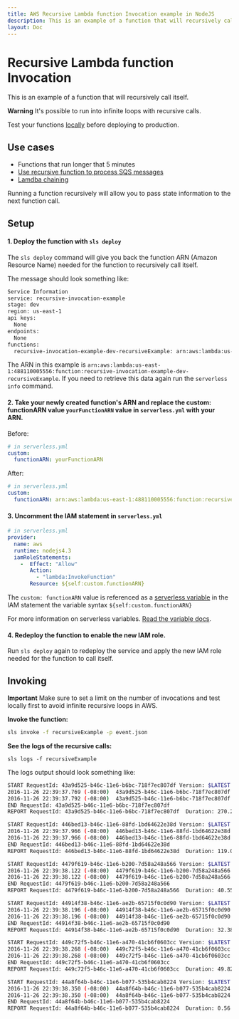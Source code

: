 ```yaml
---
title: AWS Recursive Lambda function Invocation example in NodeJS
description: This is an example of a function that will recursively call itself.
layout: Doc
---
```

# Recursive Lambda function Invocation

This is an example of a function that will recursively call itself.

**Warning** It's possible to run into infinite loops with recursive calls.

Test your functions [locally](https://serverless.com/framework/docs/providers/aws/cli-reference/invoke#invoke-local) before deploying to production.

## Use cases

- Functions that run longer that 5 minutes
- [Use recursive function to process SQS messages](http://theburningmonk.com/2016/04/aws-lambda-use-recursive-function-to-process-sqs-messages-part-1/)
- [Lamdba chaining](https://github.com/pmuens/serverless-lambda-chaining)

Running a function recursively will allow you to pass state information to the next function call.

## Setup

#### 1. Deploy the function with `sls deploy`

The `sls deploy` command will give you back the function ARN (Amazon Resource Name) needed for the function to recursively call itself.

The message should look something like:

```bash
Service Information
service: recursive-invocation-example
stage: dev
region: us-east-1
api keys:
  None
endpoints:
  None
functions:
  recursive-invocation-example-dev-recursiveExample: arn:aws:lambda:us-east-1:488110005556:function:recursive-invocation-example-dev-recursiveExample
```

The ARN in this example is `arn:aws:lambda:us-east-1:488110005556:function:recursive-invocation-example-dev-recursiveExample`. If you need to retrieve this data again run the `serverless info` command.

#### 2. Take your newly created function's ARN and replace the custom: functionARN value `yourFunctionARN` value in `serverless.yml` with your ARN.

Before:
```yml
# in serverless.yml
custom:
  functionARN: yourFunctionARN
```

After:
```yml
# in serverless.yml
custom:
  functionARN: arn:aws:lambda:us-east-1:488110005556:function:recursive-invocation-example-dev-recursiveExample
```

#### 3. Uncomment the IAM statement in `serverless.yml`

```yml
# in serverless.yml
provider:
  name: aws
  runtime: nodejs4.3
  iamRoleStatements:
    -  Effect: "Allow"
       Action:
         - "lambda:InvokeFunction"
       Resource: ${self:custom.functionARN}
```

The `custom: functionARN` value is referenced as a [serverless variable](https://serverless.com/framework/docs/providers/aws/guide/variables/) in the IAM statement the variable syntax `${self:custom.functionARN}`

For more information on serverless variables. [Read the variable docs](https://serverless.com/framework/docs/providers/aws/guide/variables/).

#### 4. Redeploy the function to enable the new IAM role.

Run `sls deploy` again to redeploy the service and apply the new IAM role needed for the function to call itself.

## Invoking

**Important** Make sure to set a limit on the number of invocations and test locally first to avoid infinite recursive loops in AWS.

**Invoke the function:**

```bash
sls invoke -f recursiveExample -p event.json
```

**See the logs of the recursive calls:**

```
sls logs -f recursiveExample
```

The logs output should look something like:

```bash
START RequestId: 43a9d525-b46c-11e6-b6bc-718f7ec807df Version: $LATEST
2016-11-26 22:39:37.769 (-08:00)  43a9d525-b46c-11e6-b6bc-718f7ec807df  received { numberOfCalls: 5 }
2016-11-26 22:39:37.792 (-08:00)  43a9d525-b46c-11e6-b6bc-718f7ec807df  recursive call
END RequestId: 43a9d525-b46c-11e6-b6bc-718f7ec807df
REPORT RequestId: 43a9d525-b46c-11e6-b6bc-718f7ec807df  Duration: 270.23 ms Billed Duration: 300 ms   Memory Size: 1024 MB  Max Memory Used: 32 MB

START RequestId: 446bed13-b46c-11e6-88fd-1bd64622e38d Version: $LATEST
2016-11-26 22:39:37.966 (-08:00)  446bed13-b46c-11e6-88fd-1bd64622e38d  received { numberOfCalls: 4 }
2016-11-26 22:39:37.966 (-08:00)  446bed13-b46c-11e6-88fd-1bd64622e38d  recursive call
END RequestId: 446bed13-b46c-11e6-88fd-1bd64622e38d
REPORT RequestId: 446bed13-b46c-11e6-88fd-1bd64622e38d  Duration: 119.04 ms Billed Duration: 200 ms   Memory Size: 1024 MB  Max Memory Used: 32 MB

START RequestId: 4479f619-b46c-11e6-b200-7d58a248a566 Version: $LATEST
2016-11-26 22:39:38.122 (-08:00)  4479f619-b46c-11e6-b200-7d58a248a566  received { numberOfCalls: 3 }
2016-11-26 22:39:38.122 (-08:00)  4479f619-b46c-11e6-b200-7d58a248a566  recursive call
END RequestId: 4479f619-b46c-11e6-b200-7d58a248a566
REPORT RequestId: 4479f619-b46c-11e6-b200-7d58a248a566  Duration: 40.55 ms  Billed Duration: 100 ms   Memory Size: 1024 MB  Max Memory Used: 32 MB

START RequestId: 44914f38-b46c-11e6-ae2b-65715f0c0d90 Version: $LATEST
2016-11-26 22:39:38.196 (-08:00)  44914f38-b46c-11e6-ae2b-65715f0c0d90  received { numberOfCalls: 2 }
2016-11-26 22:39:38.196 (-08:00)  44914f38-b46c-11e6-ae2b-65715f0c0d90  recursive call
END RequestId: 44914f38-b46c-11e6-ae2b-65715f0c0d90
REPORT RequestId: 44914f38-b46c-11e6-ae2b-65715f0c0d90  Duration: 32.38 ms  Billed Duration: 100 ms   Memory Size: 1024 MB  Max Memory Used: 32 MB

START RequestId: 449c72f5-b46c-11e6-a470-41cb6f0603cc Version: $LATEST
2016-11-26 22:39:38.268 (-08:00)  449c72f5-b46c-11e6-a470-41cb6f0603cc  received { numberOfCalls: 1 }
2016-11-26 22:39:38.268 (-08:00)  449c72f5-b46c-11e6-a470-41cb6f0603cc  recursive call
END RequestId: 449c72f5-b46c-11e6-a470-41cb6f0603cc
REPORT RequestId: 449c72f5-b46c-11e6-a470-41cb6f0603cc  Duration: 49.82 ms  Billed Duration: 100 ms   Memory Size: 1024 MB  Max Memory Used: 32 MB

START RequestId: 44a8f64b-b46c-11e6-b077-535b4cab8224 Version: $LATEST
2016-11-26 22:39:38.350 (-08:00)  44a8f64b-b46c-11e6-b077-535b4cab8224  received { numberOfCalls: 0 }
2016-11-26 22:39:38.350 (-08:00)  44a8f64b-b46c-11e6-b077-535b4cab8224  recursive call finished
END RequestId: 44a8f64b-b46c-11e6-b077-535b4cab8224
REPORT RequestId: 44a8f64b-b46c-11e6-b077-535b4cab8224  Duration: 0.56 ms Billed Duration: 100 ms   Memory Size: 1024 MB  Max Memory Used: 32 MB
```

